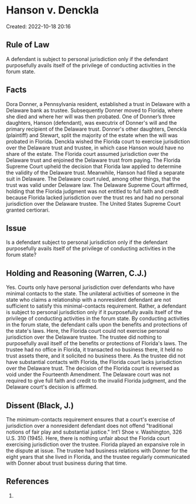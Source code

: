 # Hanson v. Denckla
Created: 2022-10-18 20:16

## Rule of Law

A defendant is subject to personal jurisdiction only if the defendant purposefully avails itself of the privilege of conducting activities in the forum state.

## Facts

Dora Donner, a Pennsylvania resident, established a trust in Delaware with a Delaware bank as trustee. Subsequently Donner moved to Florida, where she died and where her will was then probated. One of Donner’s three daughters, Hanson (defendant), was executrix of Donner's will and the primary recipient of the Delaware trust. Donner's other daughters, Denckla (plaintiff) and Stewart, split the majority of the estate when the will was probated in Florida. Denckla wished the Florida court to exercise jurisdiction over the Delaware trust and trustee, in which case Hanson would have no share of the estate. The Florida court assumed jurisdiction over the Delaware trust and enjoined the Delaware trust from paying. The Florida Supreme Court upheld the decision that Florida law applied to determine the validity of the Delaware trust. Meanwhile, Hanson had filed a separate suit in Delaware. The Delaware court ruled, among other things, that the trust was valid under Delaware law. The Delaware Supreme Court affirmed, holding that the Florida judgment was not entitled to full faith and credit because Florida lacked jurisdiction over the trust res and had no personal jurisdiction over the Delaware trustee. The United States Supreme Court granted certiorari.

## Issue

Is a defendant subject to personal jurisdiction only if the defendant purposefully avails itself of the privilege of conducting activities in the forum state?

## Holding and Reasoning (Warren, C.J.)

Yes. Courts only have personal jurisdiction over defendants who have minimal contacts to the state. The unilateral activities of someone in the state who claims a relationship with a nonresident defendant are not sufficient to satisfy this minimal-contacts requirement. Rather, a defendant is subject to personal jurisdiction only if it purposefully avails itself of the privilege of conducting activities in the forum state. By conducting activities in the forum state, the defendant calls upon the benefits and protections of the state's laws. Here, the Florida court could not exercise personal jurisdiction over the Delaware trustee. The trustee did nothing to purposefully avail itself of the benefits or protections of Florida's laws. The trustee had no office in Florida, it transacted no business there, it held no trust assets there, and it solicited no business there. As the trustee did not have substantial contacts with Florida, the Florida court lacks jurisdiction over the Delaware trust. The decision of the Florida court is reversed as void under the Fourteenth Amendment. The Delaware court was not required to give full faith and credit to the invalid Florida judgment, and the Delaware court's decision is affirmed.

## Dissent (Black, J.)

The minimum-contacts requirement ensures that a court's exercise of jurisdiction over a nonresident defendant does not offend "traditional notions of fair play and substantial justice." Int'l Shoe v. Washington﻿, 326 U.S. 310 (1945). Here, there is nothing unfair about the Florida court exercising jurisdiction over the trustee. Florida played an expansive role in the dispute at issue. The trustee had business relations with Donner for the eight years that she lived in Florida, and the trustee regularly communicated with Donner about trust business during that time.


## References

1. 